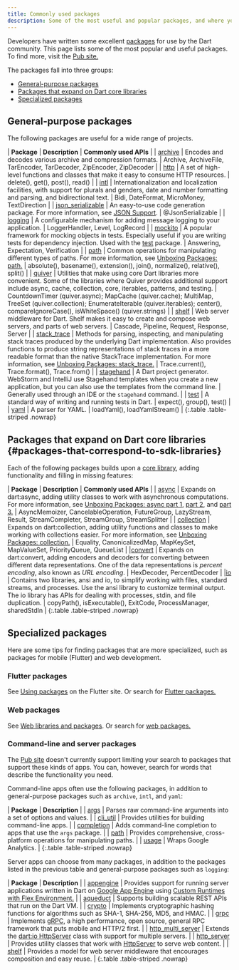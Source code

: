 ```yaml
---
title: Commonly used packages
description: Some of the most useful and popular packages, and where you can learn more.
---
```


Developers have written some excellent [packages](/guides/packages) for use by the
Dart community. This page lists some of the most popular and useful packages.
To find more, visit the [Pub site.]({{site.pub}})

The packages fall into three groups:

* [General-purpose packages](#general-purpose-packages)
* [Packages that expand on Dart core libraries](#packages-that-correspond-to-sdk-libraries)
* [Specialized packages](#specialized-packages)

## General-purpose packages

The following packages are useful for a wide range of projects.

| **Package** | **Description** | **Commonly used APIs** |
| [archive]({{site.pub-pkg}}/archive) | Encodes and decodes various archive and compression formats. | Archive, ArchiveFile, TarEncoder, TarDecoder, ZipEncoder, ZipDecoder |
| [http]({{site.pub-pkg}}/http) | A set of high-level functions and classes that make it easy to consume HTTP resources. | delete(), get(), post(), read() |
| [intl]({{site.pub-pkg}}/intl) | Internationalization and localization facilities, with support for plurals and genders, date and number formatting and parsing, and bidirectional text. | Bidi, DateFormat, MicroMoney, TextDirection |
| [json_serializable]({{site.pub-pkg}}/json_serializable) | An easy-to-use code generation package. For more information, see [JSON Support](/guides/json). | @JsonSerializable |
| [logging]({{site.pub-pkg}}/logging) | A configurable mechanism for adding message logging to your application. | LoggerHandler, Level, LogRecord |
| [mockito]({{site.pub-pkg}}/mockito) | A popular framework for mocking objects in tests. Especially useful if you are writing tests for dependency injection. Used with the [test]({{site.pub-pkg}}/test) package. | Answering, Expectation, Verification |
| [path]({{site.pub-pkg}}/path) | Common operations for manipulating different types of paths. For more information, see [Unboxing Packages: path.]({{site.news}}/2016/06/unboxing-packages-path.html) | absolute(), basename(), extension(), join(), normalize(), relative(), split() |
| [quiver]({{site.pub-pkg}}/quiver) | Utilities that make using core Dart libraries more convenient. Some of the libraries where Quiver provides additional support include async, cache, collection, core, iterables, patterns, and testing. | CountdownTimer (quiver.async); MapCache (quiver.cache); MultiMap, TreeSet (quiver.collection); EnumerateIterable (quiver.iterables); center(), compareIgnoreCase(), isWhiteSpace() (quiver.strings)  |
| [shelf]({{site.pub-pkg}}/shelf) | Web server middleware for Dart. Shelf makes it easy to create and compose web servers, and parts of web servers. | Cascade, Pipeline, Request, Response, Server |
| [stack_trace]({{site.pub-pkg}}/stack_trace) | Methods for parsing, inspecting, and manipulating stack traces produced by the underlying Dart implementation. Also provides functions to produce string representations of stack traces in a more readable format than the native StackTrace implementation. For more information, see [Unboxing Packages: stack_trace.]({{site.news}}/2016/01/unboxing-packages-stacktrace.html) | Trace.current(), Trace.format(), Trace.from() |
| [stagehand]({{site.pub-pkg}}/stagehand) | A Dart project generator. WebStorm and IntelliJ use Stagehand templates when you create a new application, but you can also use the templates from the command line. | Generally used through an IDE or the `stagehand` command. |
| [test]({{site.pub-pkg}}/test) | A standard way of writing and running tests in Dart. | expect(), group(), test() |
| [yaml]({{site.pub-pkg}}/yaml) | A parser for YAML. | loadYaml(), loadYamlStream() |
{:.table .table-striped .nowrap}


## Packages that expand on Dart core libraries {#packages-that-correspond-to-sdk-libraries}

Each of the following packages builds upon a [core library](/guides/libraries),
adding functionality and filling in missing features:

| **Package** | **Description** | **Commonly used APIs** |
| [async]({{site.pub-pkg}}/async) | Expands on dart:async, adding utility classes to work with asynchronous computations. For more information, see [Unboxing Packages: async part 1]({{site.news}}/2016/03/unboxing-packages-async-part-1.html), [part 2]({{site.news}}/2016/03/unboxing-packages-async-part-2.html), and [part 3.]({{site.news}}/2016/04/unboxing-packages-async-part-3.html) | AsyncMemoizer, CancelableOperation, FutureGroup, LazyStream, Result, StreamCompleter, StreamGroup, StreamSplitter |
| [collection]({{site.pub-pkg}}/collection) | Expands on dart:collection, adding utility functions and classes to make working with collections easier. For more information, see [Unboxing Packages: collection.]({{site.news}}/2016/01/unboxing-packages-collection.html) | Equality, CanonicalizedMap, MapKeySet, MapValueSet, PriorityQueue, QueueList |
|[convert]({{site.pub-pkg}}/convert) | Expands on dart:convert, adding encoders and decoders for converting between different data representations. One of the data representations is _percent encoding_, also known as _URL encoding_. | HexDecoder, PercentDecoder |
|[io]({{site.pub-pkg}}/io) | Contains two libraries, ansi and io, to simplify working with files, standard streams, and processes. Use the ansi library to customize terminal output. The io library has APIs for dealing with processes, stdin, and file duplication. |  copyPath(), isExecutable(), ExitCode, ProcessManager, sharedStdIn |
{:.table .table-striped .nowrap}


## Specialized packages

Here are some tips for finding packages that are more specialized,
such as packages for mobile (Flutter) and web development.

### Flutter packages

See [Using packages]({{site.flutter}}/docs/development/packages-and-plugins/using-packages)
on the Flutter site.
Or search for [Flutter packages.]({{site.pub}}/flutter)


### Web packages

See [Web libraries and packages](/web/libraries).
Or search for [web packages.]({{site.pub}}/web)


### Command-line and server packages

The [Pub site]({{site.pub}}) doesn't currently support
limiting your search to packages that support these kinds of apps.
You can, however, search for words that describe the functionality you need.

Command-line apps often use the following packages,
in addition to general-purpose packages such as `archive`, `intl`, and `yaml`:

| **Package**                   | **Description** |
| [args]({{site.pub-pkg}}/args) | Parses raw command-line arguments into a set of options and values. |
| [cli_util]({{site.pub-pkg}}/cli_util) | Provides utilities for building command-line apps. |
| [completion]({{site.pub-pkg}}/completion) | Adds command-line completion to apps that use the `args` package. |
| [path]({{site.pub-pkg}}/path) | Provides comprehensive, cross-platform operations for manipulating paths. |
| [usage]({{site.pub-pkg}}/usage) | Wraps Google Analytics. |
{:.table .table-striped .nowrap}

Server apps can choose from many packages, in addition to
the packages listed in the previous table
and general-purpose packages such as `logging`:

| **Package**                   | **Description** |
| [appengine]({{site.pub-pkg}}/appengine) | Provides support for running server applications written in Dart on [Google App Engine][] using [Custom Runtimes with Flex Environment.][] |
| [aqueduct]({{site.pub-pkg}}/aqueduct) | Supports building scalable REST APIs that run on the Dart VM. |
| [crypto]({{site.pub-pkg}}/crypto) | Implements cryptographic hashing functions for algorithms such as SHA-1, SHA-256, MD5, and HMAC. |
| [grpc]({{site.pub-pkg}}/grpc) | Implements [gRPC,][] a high performance, open source, general RPC framework that puts mobile and HTTP/2 first. |
| [http_multi_server]({{site.pub-pkg}}/http_multi_server) | Extends the [dart:io HttpServer][HttpServer] class with support for multiple servers. |
| [http_server]({{site.pub-pkg}}/http_server) | Provides utility classes that work with [HttpServer][] to serve web content. |
| [shelf]({{site.pub-pkg}}/shelf) | Provides a model for web server middleware that encourages composition and easy reuse. |
{:.table .table-striped .nowrap}

[Google App Engine]: https://cloud.google.com/appengine/
[Custom Runtimes with Flex Environment.]: https://cloud.google.com/appengine/docs/flexible/custom-runtimes/
[gRPC,]: https://grpc.io/
[HttpServer]: https://api.dartlang.org/stable/dart-io/HttpServer-class.html
